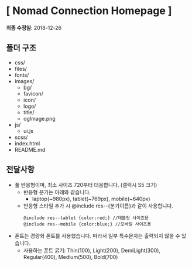 # [ Nomad Connection Homepage ]

**최종 수정일**: 2018-12-26

## 폴더 구조

- css/
- files/
- fonts/
- images/
  - bg/
  - favicon/
  - icon/
  - logo/
  - title/
  - ogImage.png
- js/
  - ui.js
- scss/
- index.html
- README.md

## 전달사항

- 풀 반응형이며, 최소 사이즈 720부터 대응합니다. (갤럭시 S5 크기)
  - 반응형 분기는 아래와 같습니다.
    - laptop(~980px), tablet(~769px), mobile(~640px)
  - 반응형 스타일 추가 시 @include res--{분기이름}과 같이 사용합니다.
    ```
    @include res--tablet {color:red;} //태블릿 사이즈용
    @include res--mobile {color:blue;} //모바일 사이즈용
    ```
- 폰트는 경량화 폰트를 사용했습니다. 따라서 일부 특수문자는 출력되지 않을 수 있습니다.
  - 사용하는 폰트 굵기: Thin(100), Light(200), DemiLight(300), Regular(400), Medium(500), Bold(700)

